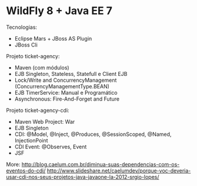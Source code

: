 # WildFly 8 + Java EE 7

Tecnologias:
- Eclipse Mars + JBoss AS Plugin
- JBoss Cli

Projeto ticket-agency:
- Maven (com módulos)
- EJB Singleton, Stateless, Statefull e Client EJB
- Lock/Write and ConcurrencyManagement (ConcurrencyManagementType.BEAN)
- EJB TimerService: Manual e Programático
- Asynchronous: Fire-And-Forget and Future

Projeto ticket-agency-cdi:
- Maven Web Project: War
- EJB Singleton
- CDI: @Model, @Inject, @Produces, @SessionScoped, @Named, InjectionPoint
- CDI Event: @Observes, Event
- JSF

More: http://blog.caelum.com.br/diminua-suas-dependencias-com-os-eventos-do-cdi/
      http://www.slideshare.net/caelumdev/porque-voc-deveria-usar-cdi-nos-seus-projetos-java-javaone-la-2012-srgio-lopes/
      
